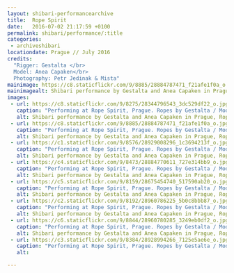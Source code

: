 ```yaml
---
layout: shibari-performancearchive
title:  Rope Spirit
date:   2016-07-02 21:17:59 +0100
permalink: shibari/performance/:title
categories:
 - archiveshibari
locationdate: Prague // July 2016
credits:
  "Rigger: Gestalta </br>
  Model: Anea Capaken</br>
  Photography: Petr Jedinak & Mista"
mainimage: https://c8.staticflickr.com/9/8885/28884787471_f21afe1f0a_o.jpg
mainimagealt: Shibari performance by Gestalta and Anea Capaken in Prague, Rope Spirit 2016
images:
 - url: https://c8.staticflickr.com/9/8275/28344796543_3dc529df22_o.jpg
   caption: "Performing at Rope Spirit, Prague. Ropes by Gestalta / Model: Anea Capaken"
   alt: Shibari performance by Gestalta and Anea Capaken in Prague, Rope Spirit 2016
 - url: https://c8.staticflickr.com/9/8885/28884787471_f21afe1f0a_o.jpg
   caption: "Performing at Rope Spirit, Prague. Ropes by Gestalta / Model: Anea Capaken"
   alt: Shibari performance by Gestalta and Anea Capaken in Prague, Rope Spirit 2016
 - url: https://c1.staticflickr.com/9/8576/28929008296_1c3694213f_o.jpg
   caption: "Performing at Rope Spirit, Prague. Ropes by Gestalta / Model: Anea Capaken"
   alt: Shibari performance by Gestalta and Anea Capaken in Prague, Rope Spirit 2016
 - url: https://c4.staticflickr.com/9/8473/28884770611_727e314bb9_o.jpg
   caption: "Performing at Rope Spirit, Prague. Ropes by Gestalta / Model: Anea Capaken"
   alt: Shibari performance by Gestalta and Anea Capaken in Prague, Rope Spirit 2016
 - url: https://c5.staticflickr.com/9/8159/28675454740_517590ab20_o.jpg
   caption: "Performing at Rope Spirit, Prague. Ropes by Gestalta / Model: Anea Capaken"
   alt: Shibari performance by Gestalta and Anea Capaken in Prague, Rope Spirit 2016
 - url: https://c2.staticflickr.com/9/8192/28960786225_5b0c8bbb87_o.jpg
   caption: "Performing at Rope Spirit, Prague. Ropes by Gestalta / Model: Anea Capaken"
   alt: Shibari performance by Gestalta and Anea Capaken in Prague, Rope Spirit 2016
 - url: https://c6.staticflickr.com/9/8844/28960780285_3249eb0df2_o.jpg
   caption: "Performing at Rope Spirit, Prague. Ropes by Gestalta / Model: Anea Capaken"
   alt: Shibari performance by Gestalta and Anea Capaken in Prague, Rope Spirit 2016
 - url: https://c3.staticflickr.com/9/8384/28928994266_7125e5ae6e_o.jpg
   caption: "Performing at Rope Spirit, Prague. Ropes by Gestalta / Model: Anea Capaken"
   alt:

---
```

